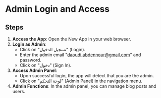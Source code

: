 # Admin Login and Access

## Steps

1. **Access the App**: Open the New App in your web browser.
2. **Login as Admin**:
   - Click on "تسجيل الدخول" (Login).
   - Enter the admin email "daoudi.abdennour@gmail.com" and password.
   - Click on "دخول" (Sign In).
3. **Access Admin Panel**:
   - Upon successful login, the app will detect that you are the admin.
   - Click on "لوحة التحكم" (Admin Panel) in the navigation menu.
4. **Admin Functions**: In the admin panel, you can manage blog posts and users.
